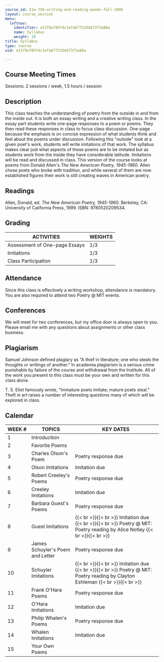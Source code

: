 ```yaml
---
course_id: 21w-756-writing-and-reading-poems-fall-2006
layout: course_section
menu:
  leftnav:
    identifier: e21f8a705f4c1efa677235dd73f3a88a
    name: Syllabus
    weight: 10
title: Syllabus
type: course
uid: e21f8a705f4c1efa677235dd73f3a88a

---
```


Course Meeting Times
--------------------

Sessions: 2 sessions / week, 1.5 hours / session

Description
-----------

This class teaches the understanding of poetry from the outside in and from the inside out. It is both an essay writing and a creative writing class. In the essay part students write one-page responses to a poem or poems. They then read these responses in class to focus class discussion. One-page because the emphasis is on concise expression of what students think and feel about the poems under discussion. Following this "outside" look at a given poet's work, students will write imitations of that work. The syllabus makes clear just what aspects of these poems are to be imitated but as students work from the inside they have considerable latitude. Imitations will be read and discussed in class. This version of the course looks at poems from Donald Allen's _The New American Poetry, 1945-1960_. Allen chose poets who broke with tradition, and while several of them are now established figures their work is still creating waves in American poetry.

Readings
--------

Allen, Donald, ed. _The New American Poetry, 1945-1960_. Berkeley, CA: University of California Press, 1999. ISBN: 9780520209534.

Grading
-------

| ACTIVITIES | WEIGHTS |
| --- | --- |
| Assessment of One-page Essays | 1/3 |
| Imitations | 1/3 |
| Class Participation | 1/3 

  

Attendance
----------

Since this class is effectively a writing workshop, attendance is mandatory. You are also required to attend two Poetry @ MIT events.

Conferences
-----------

We will meet for two conferences, but my office door is always open to you. Please email me with any questions about assignments or other class business.

Plagiarism
----------

Samuel Johnson defined plagiary as "A thief in literature; one who steals the thoughts or writings of another." In academia plagiarism is a serious crime punishable by failure of the course and withdrawal from the Institute. All of the work you present to this class must be your own and written for this class alone.

T. S. Eliot famously wrote, "Immature poets imitate; mature poets steal." Theft in art raises a number of interesting questions many of which will be explored in class.

Calendar
--------

| WEEK # | TOPICS | KEY DATES |
| --- | --- | --- |
| 1 | Introduction |  |
| 2 | Favorite Poems |  |
| 3 | Charles Olson's Poem | Poetry response due |
| 4 | Olson Imitations | Imitation due |
| 5 | Robert Creeley's Poems | Poetry response due |
| 6 | Creeley Imitations | Imitation due |
| 7 | Barbara Guest's Poems | Poetry response due |
| 8 | Guest Imitations |  {{< br >}}{{< br >}} Imitation due {{< br >}}{{< br >}} Poetry @ MIT: Poetry reading by Alice Notley[](http://www.poets.org/poet.php/prmPID/767) {{< br >}}{{< br >}}  |
| 9 | James Schuyler's Poem and Letter | Poetry response due |
| 10 | Schuyler Imitations |  {{< br >}}{{< br >}} Imitation due {{< br >}}{{< br >}} Poetry @ MIT: Poetry reading by Clayton Eshleman[](http://www.poets.org/poet.php/prmPID/263) {{< br >}}{{< br >}}  |
| 11 | Frank O'Hara Poems | Poetry response due |
| 12 | O'Hara Imitations | Imitation due |
| 13 | Philip Whalen's Poems | Poetry response due |
| 14 | Whalen Imitations | Imitation due |
| 15 | Your Own Poems |